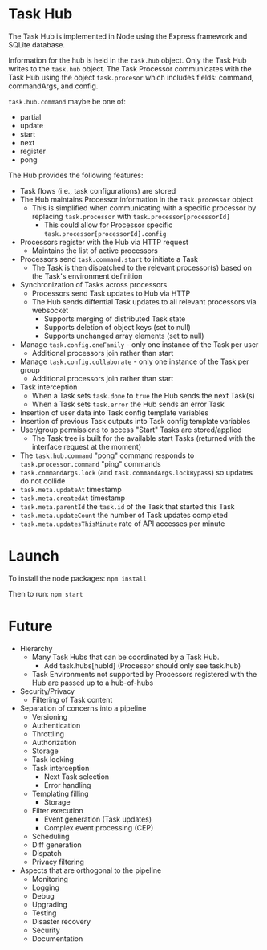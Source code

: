 # Task Hub

The Task Hub is implemented in Node using the Express framework and SQLite database. 

Information for the hub is held in the `task.hub` object. Only the Task Hub writes to the `task.hub` object. The Task Processor communicates with the Task Hub using the object `task.procesor` which includes fields: command, commandArgs, and config. 

`task.hub.command` maybe be one of:
  * partial
  * update
  * start
  * next
  * register
  * pong

The Hub provides the following features:
* Task flows (i.e., task configurations) are stored
* The Hub maintains Processor information in the `task.processor` object
  * This is simplified when communicating with a specific processor by replacing `task.processor` with `task.processor[processorId]`
    * This could allow for Processor specific `task.processor[processorId].config`
* Processors register with the Hub via HTTP request
  * Maintains the list of active processors
* Processors send `task.command.start` to initiate a Task
  * The Task is then dispatched to the relevant processor(s) based on the Task's environment definition
* Synchronization of Tasks across processors
  * Processors send Task updates to Hub via HTTP
  * The Hub sends diffential Task updates to all relevant processors via websocket
    * Supports merging of distributed Task state
    * Supports deletion of object keys (set to null)
    * Supports unchanged array elements (set to null)
* Manage `task.config.oneFamily` - only one instance of the Task per user
  * Additional processors join rather than start
* Manage `task.config.collaborate` - only one instance of the Task per group
  * Additional processors join rather than start
* Task interception
  * When a Task sets `task.done` to `true` the Hub sends the next Task(s)
  * When a Task sets `task.error` the Hub sends an error Task
* Insertion of user data into Task config template variables
* Insertion of previous Task outputs into Task config template variables
* User/group permissions to access "Start" Tasks are stored/applied
  * The Task tree is built for the available start Tasks (returned with the interface request at the moment)
* The `task.hub.command` "pong" command responds to `task.processor.command` "ping" commands
* `task.commandArgs.lock` (and `task.commandArgs.lockBypass`) so updates do not collide
* `task.meta.updateAt` timestamp
* `task.meta.createdAt` timestamp
* `task.meta.parentId` the `task.id` of the Task that started this Task
* `task.meta.updateCount` the number of Task updates completed
* `task.meta.updatesThisMinute` rate of API accesses per minute

# Launch

To install the node packages: `npm install` 

Then to run: `npm start`

# Future
* Hierarchy
  * Many Task Hubs that can be coordinated by a Task Hub.
    * Add task.hubs[hubId] (Processor should only see task.hub)
  * Task Environments not supported by Processors registered with the Hub are passed up to a hub-of-hubs
* Security/Privacy
  * Filtering of Task content
* Separation of concerns into a pipeline
  * Versioning
  * Authentication
  * Throttling
  * Authorization
  * Storage
  * Task locking
  * Task interception
    * Next Task selection
    * Error handling
  * Templating filling
    * Storage
  * Filter execution
    * Event generation (Task updates)
    * Complex event processing (CEP)
  * Scheduling
  * Diff generation
  * Dispatch
  * Privacy filtering
* Aspects that are orthogonal to the pipeline
  * Monitoring
  * Logging
  * Debug
  * Upgrading
  * Testing
  * Disaster recovery
  * Security
  * Documentation


